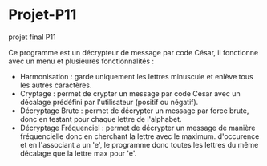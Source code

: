 # Projet-P11
projet final P11

Ce programme est un décrypteur de message par code César, il fonctionne avec un menu et plusieures fonctionnalités :

- Harmonisation : garde uniquement les lettres minuscule et enlève tous les autres caractères.
- Cryptage : permet de crypter un message par code César avec un décalage prédéfini par l'utilisateur (positif ou négatif).
- Décryptage Brute : permet de décrypter un message par force brute, donc en testant pour chaque lettre de l'alphabet.
- Décryptage Fréquenciel : permet de décrypter un message de manière fréquencielle donc en cherchant la lettre avec le maximum.
  d'occurence et en l'associant a un 'e', le programme donc toutes les lettres du même décalage que la lettre max pour 'e'.
